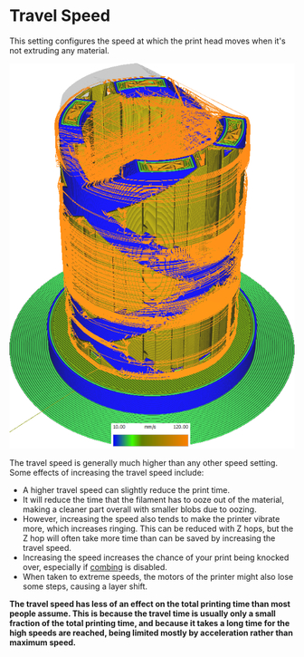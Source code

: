 Travel Speed
====
This setting configures the speed at which the print head moves when it's not extruding any material.

![Various structures printed at different speeds](images/speed_difference.png)

The travel speed is generally much higher than any other speed setting. Some effects of increasing the travel speed include:
* A higher travel speed can slightly reduce the print time.
* It will reduce the time that the filament has to ooze out of the material, making a cleaner part overall with smaller blobs due to oozing.
* However, increasing the speed also tends to make the printer vibrate more, which increases ringing. This can be reduced with Z hops, but the Z hop will often take more time than can be saved by increasing the travel speed.
* Increasing the speed increases the chance of your print being knocked over, especially if [combing](travel/retraction_combing.md) is disabled.
* When taken to extreme speeds, the motors of the printer might also lose some steps, causing a layer shift.

**The travel speed has less of an effect on the total printing time than most people assume. This is because the travel time is usually only a small fraction of the total printing time, and because it takes a long time for the high speeds are reached, being limited mostly by acceleration rather than maximum speed.**